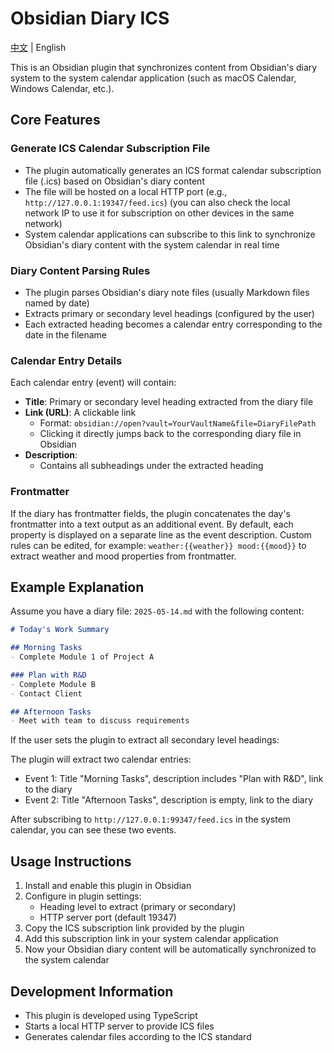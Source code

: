# Obsidian Diary ICS

[中文](README_zh.md) | English

This is an Obsidian plugin that synchronizes content from Obsidian's diary system to the system calendar application (such as macOS Calendar, Windows Calendar, etc.).

## Core Features

### Generate ICS Calendar Subscription File
- The plugin automatically generates an ICS format calendar subscription file (.ics) based on Obsidian's diary content
- The file will be hosted on a local HTTP port (e.g., `http://127.0.0.1:19347/feed.ics`) (you can also check the local network IP to use it for subscription on other devices in the same network)
- System calendar applications can subscribe to this link to synchronize Obsidian's diary content with the system calendar in real time

### Diary Content Parsing Rules
- The plugin parses Obsidian's diary note files (usually Markdown files named by date)
- Extracts primary or secondary level headings (configured by the user)
- Each extracted heading becomes a calendar entry corresponding to the date in the filename

### Calendar Entry Details
Each calendar entry (event) will contain:
- **Title**: Primary or secondary level heading extracted from the diary file
- **Link (URL)**: A clickable link 
  - Format: `obsidian://open?vault=YourVaultName&file=DiaryFilePath`
  - Clicking it directly jumps back to the corresponding diary file in Obsidian
- **Description**:
  - Contains all subheadings under the extracted heading

### Frontmatter
If the diary has frontmatter fields, the plugin concatenates the day's frontmatter into a text output as an additional event.
By default, each property is displayed on a separate line as the event description.
Custom rules can be edited, for example: `weather:{{weather}} mood:{{mood}}` to extract weather and mood properties from frontmatter.

## Example Explanation

Assume you have a diary file: `2025-05-14.md` with the following content:

```markdown
# Today's Work Summary

## Morning Tasks
- Complete Module 1 of Project A

### Plan with R&D
- Complete Module B
- Contact Client

## Afternoon Tasks
- Meet with team to discuss requirements
```

If the user sets the plugin to extract all secondary level headings:

The plugin will extract two calendar entries:
- Event 1: Title "Morning Tasks", description includes "Plan with R&D", link to the diary
- Event 2: Title "Afternoon Tasks", description is empty, link to the diary

After subscribing to `http://127.0.0.1:99347/feed.ics` in the system calendar, you can see these two events.

## Usage Instructions

1. Install and enable this plugin in Obsidian
2. Configure in plugin settings:
   - Heading level to extract (primary or secondary)
   - HTTP server port (default 19347)
3. Copy the ICS subscription link provided by the plugin
4. Add this subscription link in your system calendar application
5. Now your Obsidian diary content will be automatically synchronized to the system calendar

## Development Information

- This plugin is developed using TypeScript
- Starts a local HTTP server to provide ICS files
- Generates calendar files according to the ICS standard